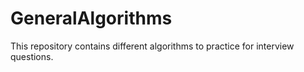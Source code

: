 # GeneralAlgorithms
This repository contains different algorithms to practice for interview questions.
